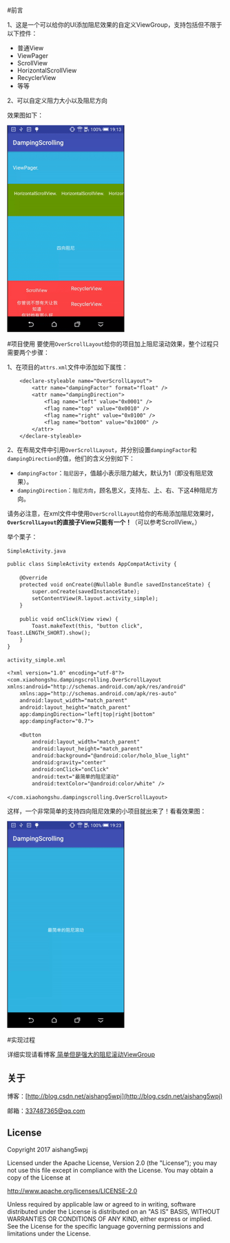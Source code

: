 #前言

1、这是一个可以给你的UI添加阻尼效果的自定义ViewGroup，支持包括但不限于以下控件：

- 普通View
- ViewPager
- ScrollView
- HorizontalScrollView
- RecyclerView
- 等等

2、可以自定义阻力大小以及阻尼方向

效果图如下：

<img src='app/screenshot/screenshot.gif' height='480px'/>

#项目使用
要使用`OverScrollLayout`给你的项目加上阻尼滚动效果，整个过程只需要两个步骤：

1、在项目的`attrs.xml`文件中添加如下属性：

```
    <declare-styleable name="OverScrollLayout">
        <attr name="dampingFactor" format="float" />
        <attr name="dampingDirection">
            <flag name="left" value="0x0001" />
            <flag name="top" value="0x0010" />
            <flag name="right" value="0x0100" />
            <flag name="bottom" value="0x1000" />
        </attr>
    </declare-styleable>
```
 2、在布局文件中引用`OverScrollLayout`，并分别设置`dampingFactor`和`dampingDirection`的值，他们的含义分别如下：
 
 - `dampingFactor`：`阻尼因子`，值越小表示阻力越大，默认为1（即没有阻尼效果）。
 - `dampingDirection`：`阻尼方向`，顾名思义，支持左、上、右、下这4种阻尼方向。

请务必注意，在xml文件中使用`OverScrollLayout`给你的布局添加阻尼效果时，<b>`OverScrollLayout`的直接子View只能有一个！</b>（可以参考ScrollView。）

举个栗子：

`SimpleActivity.java`

```
public class SimpleActivity extends AppCompatActivity {

    @Override
    protected void onCreate(@Nullable Bundle savedInstanceState) {
        super.onCreate(savedInstanceState);
        setContentView(R.layout.activity_simple);
    }

    public void onClick(View view) {
        Toast.makeText(this, "button click", Toast.LENGTH_SHORT).show();
    }
}
```

`activity_simple.xml`

```
<?xml version="1.0" encoding="utf-8"?>
<com.xiaohongshu.dampingscrolling.OverScrollLayout xmlns:android="http://schemas.android.com/apk/res/android"
    xmlns:app="http://schemas.android.com/apk/res-auto"
    android:layout_width="match_parent"
    android:layout_height="match_parent"
    app:dampingDirection="left|top|right|bottom"
    app:dampingFactor="0.7">

    <Button
        android:layout_width="match_parent"
        android:layout_height="match_parent"
        android:background="@android:color/holo_blue_light"
        android:gravity="center"
        android:onClick="onClick"
        android:text="最简单的阻尼滚动"
        android:textColor="@android:color/white" />

</com.xiaohongshu.dampingscrolling.OverScrollLayout>
```

这样，一个非常简单的支持四向阻尼效果的小项目就出来了！看看效果图：

<img src='app/screenshot/demo01.gif' height='480px'/>

#实现过程

详细实现请看博客[ 简单但是强大的阻尼滚动ViewGroup](http://blog.csdn.net/aishang5wpj/article/details/54291616)
 
关于
--

博客：[http://blog.csdn.net/aishang5wpj](http://blog.csdn.net/aishang5wpj)

邮箱：337487365@qq.com

License
--
Copyright 2017 aishang5wpj

Licensed under the Apache License, Version 2.0 (the "License"); you may not use this file except in compliance with the License. You may obtain a copy of the License at

http://www.apache.org/licenses/LICENSE-2.0

Unless required by applicable law or agreed to in writing, software distributed under the License is distributed on an "AS IS" BASIS, WITHOUT WARRANTIES OR CONDITIONS OF ANY KIND, either express or implied. See the License for the specific language governing permissions and limitations under the License.